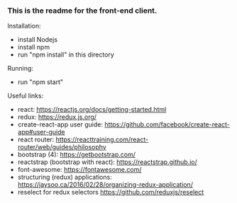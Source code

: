 ### This is the readme for the front-end client.

Installation: 
- install Nodejs
- install npm
- run "npm install" in this directory

Running: 
- run "npm start"

Useful links:
- react: https://reactjs.org/docs/getting-started.html
- redux: https://redux.js.org/
- create-react-app user guide: https://github.com/facebook/create-react-app#user-guide
- react router: https://reacttraining.com/react-router/web/guides/philosophy
- bootstrap (4): https://getbootstrap.com/
- reactstrap (bootstrap with react): https://reactstrap.github.io/
- font-awesome: https://fontawesome.com/
- structuring (redux) applications: https://jaysoo.ca/2016/02/28/organizing-redux-application/
- reselect for redux selectors https://github.com/reduxjs/reselect


